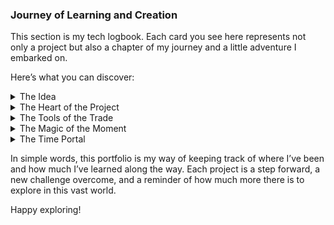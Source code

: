 ### Journey of Learning and Creation

This section is my tech logbook.
Each card you see here represents not only a project but also a chapter of my journey and a little adventure I embarked on.

Here’s what you can discover:
<details class="stat-info">
<summary>The Idea</summary>
The image and title will give you a quick idea of what the project is about.
These are the first sparks that ignited my curiosity and started the journey.
Clicking on them will take you to the project or a demo, if available. </details> 

<details class="stat-info">
<summary>The Heart of the Project</summary>
Clicking on the title will show you the code or documentation.
It’s like opening a hatch and peeking into the roaring guts of the ship!
</details>

<details class="stat-info">
<summary>The Tools of the Trade</summary>
Each icon is a link to the technology or skill I used, just as a compass and stars were essential navigation tools. 
</details>

<details class="stat-info">
<summary>The Magic of the Moment</summary>
The stars next to each technology? A way to remember the challenges undertaken.
Examining old routes and rediscovering how many adventures enriched my experience!
</details>

<details class="stat-info">
<summary>The Time Portal</summary>
At the bottom, you’ll find the edition and date. A way to capture time, like an ancient seal on a map from the past.
</details>

In simple words, this portfolio is my way of keeping track of where I’ve been and how much I’ve learned along the way.
Each project is a step forward, a new challenge overcome, and a reminder of how much more there is to explore in this vast world.

Happy exploring!
